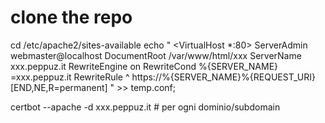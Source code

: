 
# clone the repo
cd /etc/apache2/sites-available
echo "
<VirtualHost *:80>
ServerAdmin webmaster@localhost
DocumentRoot /var/www/html/xxx
ServerName xxx.peppuz.it 
RewriteEngine on
RewriteCond %{SERVER_NAME} =xxx.peppuz.it
RewriteRule ^ https://%{SERVER_NAME}%{REQUEST_URI} [END,NE,R=permanent]
</VirtualHost>" >> temp.conf;

certbot --apache -d xxx.peppuz.it # per ogni dominio/subdomain
